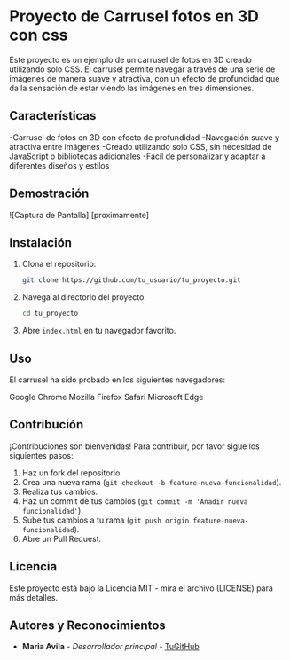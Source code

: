 # Proyecto de Carrusel fotos en 3D con css

Este proyecto es un ejemplo de un carrusel de fotos en 3D creado utilizando solo CSS. El carrusel permite navegar a través de una serie de imágenes de manera suave y atractiva, con un efecto de profundidad que da la sensación de estar viendo las imágenes en tres dimensiones.

## Características

-Carrusel de fotos en 3D con efecto de profundidad
-Navegación suave y atractiva entre imágenes
-Creado utilizando solo CSS, sin necesidad de JavaScript o bibliotecas adicionales
-Fácil de personalizar y adaptar a diferentes diseños y estilos

## Demostración

![Captura de Pantalla] [proximamente]

## Instalación

1. Clona el repositorio:
    ```bash
    git clone https://github.com/tu_usuario/tu_proyecto.git
    ```
2. Navega al directorio del proyecto:
    ```bash
    cd tu_proyecto
    ```
3. Abre `index.html` en tu navegador favorito.

## Uso

El carrusel ha sido probado en los siguientes navegadores:

Google Chrome
Mozilla Firefox
Safari
Microsoft Edge

## Contribución

¡Contribuciones son bienvenidas! Para contribuir, por favor sigue los siguientes pasos:

1. Haz un fork del repositorio.
2. Crea una nueva rama (`git checkout -b feature-nueva-funcionalidad`).
3. Realiza tus cambios.
4. Haz un commit de tus cambios (`git commit -m 'Añadir nueva funcionalidad'`).
5. Sube tus cambios a tu rama (`git push origin feature-nueva-funcionalidad`).
6. Abre un Pull Request.

## Licencia

Este proyecto está bajo la Licencia MIT - mira el archivo (LICENSE) para más detalles.

## Autores y Reconocimientos

- **Maria Avila** - *Desarrollador principal* - [TuGitHub](https://github.com/merryndo)
